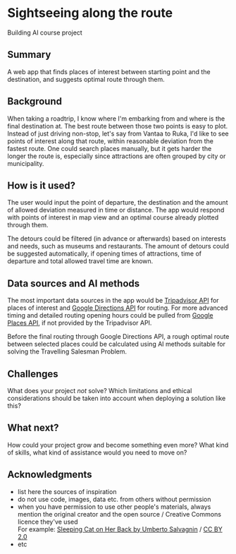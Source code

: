 # Sightseeing along the route

Building AI course project

## Summary

A web app that finds places of interest between starting point and the destination, and suggests optimal route through them.


## Background

When taking a roadtrip, I know where I'm embarking from and where is the final destination at. The best route between those two points is easy to plot. Instead of just driving non-stop, let's say from Vantaa to Ruka, I'd like to see points of interest along that route, within reasonable deviation from the fastest route. One could search places manually, but it gets harder the longer the route is, especially since attractions are often grouped by city or municipality.


## How is it used?

The user would input the point of departure, the destination and the amount of allowed deviation measured in time or distance. The app would respond with points of interest in map view and an optimal course already plotted through them.

The detours could be filtered (in advance or afterwards) based on interests and needs, such as museums and restaurants. The amount of detours could be suggested automatically, if opening times of attractions, time of departure and total allowed travel time are known.


## Data sources and AI methods
The most important data sources in the app would be [Tripadvisor API](http://developer-tripadvisor.com/content-api/) for places of interest and [Google Directions API](https://developers.google.com/maps/documentation/directions/overview) for routing. For more advanced timing and detailed routing opening hours could be pulled from [Google Places API](https://developers.google.com/places/web-service/details), if not provided by the Tripadvisor API.

Before the final routing through Google Directions API, a rough optimal route between selected places could be calculated using AI methods suitable for solving the Travelling Salesman Problem.

## Challenges

What does your project _not_ solve? Which limitations and ethical considerations should be taken into account when deploying a solution like this?

## What next?

How could your project grow and become something even more? What kind of skills, what kind of assistance would you  need to move on? 


## Acknowledgments

* list here the sources of inspiration 
* do not use code, images, data etc. from others without permission
* when you have permission to use other people's materials, always mention the original creator and the open source / Creative Commons licence they've used
  <br>For example: [Sleeping Cat on Her Back by Umberto Salvagnin](https://commons.wikimedia.org/wiki/File:Sleeping_cat_on_her_back.jpg#filelinks) / [CC BY 2.0](https://creativecommons.org/licenses/by/2.0)
* etc
